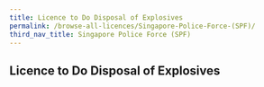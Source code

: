 ```yaml
---
title: Licence to Do Disposal of Explosives
permalink: /browse-all-licences/Singapore-Police-Force-(SPF)/
third_nav_title: Singapore Police Force (SPF)
---
```

## Licence to Do Disposal of Explosives
